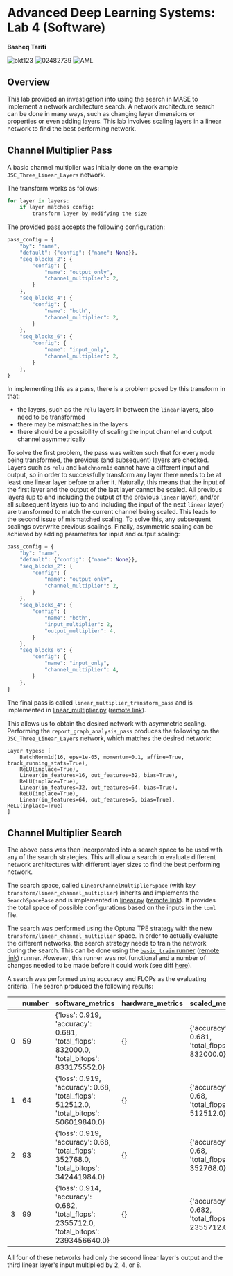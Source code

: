 # Advanced Deep Learning Systems: Lab 4 (Software)

**Basheq Tarifi**

![bkt123](https://img.shields.io/badge/short%20code-bkt123-green) ![02482739](https://img.shields.io/badge/CID-02482739-blue) ![AML](https://img.shields.io/badge/Course-MSc%20Applied%20Machine%20Learning-purple)

## Overview
This lab provided an investigation into using the search in MASE to implement a network architecture search. A network architecture search can be done in many ways, such as changing layer dimensions or properties or even adding layers. This lab involves scaling layers in a linear network to find the best performing network.

## Channel Multiplier Pass
A basic channel multiplier was initially done on the example `JSC_Three_Linear_Layers` network. 

The transform works as follows:
```python
for layer in layers:
    if layer matches config:
        transform layer by modifying the size
```

The provided pass accepts the following configuration:
```python
pass_config = {
    "by": "name",
    "default": {"config": {"name": None}},
    "seq_blocks_2": {
        "config": {
            "name": "output_only",
            "channel_multiplier": 2,
        }
    },
    "seq_blocks_4": {
        "config": {
            "name": "both",
            "channel_multiplier": 2,
        }
    },
    "seq_blocks_6": {
        "config": {
            "name": "input_only",
            "channel_multiplier": 2,
        }
    },
}
```

In implementing this as a pass, there is a problem posed by this transform in that:
- the layers, such as the `relu` layers in between the `linear` layers, also need to be transformed
- there may be mismatches in the layers
- there should be a possibility of scaling the input channel and output channel asymmetrically

To solve the first problem, the pass was written such that for every node being transformed, the previous (and subsequent) layers are checked. Layers such as `relu` and `batchnorm1d` cannot have a different input and output, so in order to successfully transform any layer there needs to be at least one linear layer before or after it. Naturally, this means that the input of the first layer and the output of the last layer cannot be scaled. All previous layers (up to and including the output of the previous `linear` layer), and/or all subsequent layers (up to and including the input of the next `linear` layer) are transformed to match the current channel being scaled. This leads to the second issue of mismatched scaling. To solve this, any subsequent scalings overwrite previous scalings. Finally, asymmetric scaling can be achieved by adding parameters for input and output scaling:
```python
pass_config = {
    "by": "name",
    "default": {"config": {"name": None}},
    "seq_blocks_2": {
        "config": {
            "name": "output_only",
            "channel_multiplier": 2,
        }
    },
    "seq_blocks_4": {
        "config": {
            "name": "both",
            "input_multiplier": 2,
            "output_multiplier": 4,
        }
    },
    "seq_blocks_6": {
        "config": {
            "name": "input_only",
            "channel_multiplier": 4,
        }
    },
}
```

The final pass is called `linear_multiplier_transform_pass` and is implemented in [linear_multiplier.py](../../../machop/chop/passes/graph/transforms/layers/linear_multiplier.py) ([remote link](https://github.com/btarifi10/mase/tree/btarifi/dev/machop/chop/passes/graph/transforms/layers/linear_multiplier.py)).

This allows us to obtain the desired network with asymmetric scaling. Performing the `report_graph_analysis_pass` produces the following on the `JSC_Three_Linear_Layers` network, which matches the desired network:
```
Layer types: [
    BatchNorm1d(16, eps=1e-05, momentum=0.1, affine=True, track_running_stats=True),
    ReLU(inplace=True),
    Linear(in_features=16, out_features=32, bias=True),
    ReLU(inplace=True),
    Linear(in_features=32, out_features=64, bias=True),
    ReLU(inplace=True),
    Linear(in_features=64, out_features=5, bias=True), ReLU(inplace=True)
]
```

## Channel Multiplier Search
The above pass was then incorporated into a search space to be used with any of the search strategies. This will allow a search to evaluate different network architectures with different layer sizes to find the best performing network.

The search space, called `LinearChannelMultiplierSpace` (with key `transform/linear_channel_multiplier`) inherits and implements the `SearchSpaceBase` and is implemented in [linear.py](../../../machop/chop/actions/search/search_space/transformation/linear.py) ([remote link](https://github.com/btarifi10/mase/tree/btarifi/dev/machop/chop/actions/search/search_space/transformation/linear.py)). It provides the total space of possible configurations based on the inputs in the `toml` file.

The search was performed using the Optuna TPE strategy with the new `transform/linear_channel_multiplier` space. In order to actually evaluate the different networks, the search strategy needs to train the network during the search. This can be done using the [`basic_train` runner](../../../machop/chop/actions/search/strategies/runners/software/train.py) ([remote link](https://github.com/btarifi10/mase/tree/btarifi/dev/machop/chop/actions/search/strategies/runners/software/train.py)) runner. _However_, this runner was not functional and a number of changes needed to be made before it could work (see diff [here](https://www.diffchecker.com/ZY2XiS0K/)).

A search was performed using accuracy and FLOPs as the evaluating criteria. The search produced the following results:

|    | number | software_metrics | hardware_metrics | scaled_metrics |
|----| --- | --- | --- | --- |
|  0 |       59 | {'loss': 0.919, 'accuracy': 0.681, 'total_flops': 832000.0, 'total_bitops': 833175552.0}   | {}                 | {'accuracy': 0.681, 'total_flops': 832000.0}  |
|  1 |       64 | {'loss': 0.919, 'accuracy': 0.68, 'total_flops': 512512.0, 'total_bitops': 506019840.0}    | {}                 | {'accuracy': 0.68, 'total_flops': 512512.0}   |
|  2 |       93 | {'loss': 0.919, 'accuracy': 0.68, 'total_flops': 352768.0, 'total_bitops': 342441984.0}    | {}                 | {'accuracy': 0.68, 'total_flops': 352768.0}   |
|  3 |       99 | {'loss': 0.914, 'accuracy': 0.682, 'total_flops': 2355712.0, 'total_bitops': 2393456640.0} | {}                 | {'accuracy': 0.682, 'total_flops': 2355712.0} |

All four of these networks had only the second linear layer's output and the third linear layer's input multiplied by 2, 4, or 8.

